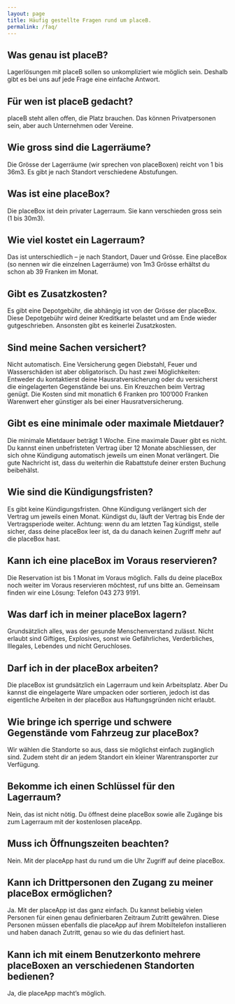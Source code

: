 ```yaml
---
layout: page
title: Häufig gestellte Fragen rund um placeB.
permalink: /faq/
---
```


## Was genau ist placeB?
Lagerlösungen mit placeB sollen so unkompliziert wie möglich sein. Deshalb gibt es bei uns auf jede Frage eine einfache Antwort. 

## Für wen ist placeB gedacht?
placeB steht allen offen, die Platz brauchen. Das können Privatpersonen sein, aber auch Unternehmen oder Vereine.

## Wie gross sind die Lagerräume?
Die Grösse der Lagerräume (wir sprechen von placeBoxen) reicht von 1 bis 36m3. Es gibt je nach Standort verschiedene Abstufungen.

## Was ist eine placeBox?
Die placeBox ist dein privater Lagerraum. Sie kann verschieden gross sein (1 bis 30m3).


## Wie viel kostet ein Lagerraum?
Das ist unterschiedlich – je nach Standort, Dauer und Grösse. Eine placeBox (so nennen wir die einzelnen Lagerräume) von 1m3 Grösse erhältst du schon ab 39 Franken im Monat.

## Gibt es Zusatzkosten?
Es gibt eine Depotgebühr, die abhängig ist von der Grösse der placeBox. Diese Depotgebühr wird deiner Kreditkarte belastet und am Ende wieder gutgeschrieben. Ansonsten gibt es keinerlei Zusatzkosten.

## Sind meine Sachen versichert?
Nicht automatisch. Eine Versicherung gegen Diebstahl, Feuer und Wasserschäden ist aber obligatorisch. Du hast zwei Möglichkeiten: Entweder du kontaktierst deine Hausratversicherung oder du versicherst die eingelagerten Gegenstände bei uns. Ein Kreuzchen beim Vertrag genügt. Die Kosten sind mit monatlich 6 Franken pro 100’000 Franken Warenwert eher günstiger als bei einer Hausratversicherung.

## Gibt es eine minimale oder maximale Mietdauer?
Die minimale Mietdauer beträgt 1 Woche. Eine maximale Dauer gibt es nicht. Du kannst einen unbefristeten Vertrag über 12 Monate abschliessen, der sich ohne Kündigung automatisch jeweils um einen Monat verlängert.  Die gute Nachricht ist, dass du weiterhin die Rabattstufe deiner ersten Buchung beibehälst.

## Wie sind die Kündigungsfristen?
Es gibt keine Kündigungsfristen. Ohne Kündigung verlängert sich der Vertrag um jeweils einen Monat. Kündigst du, läuft der Vertrag bis Ende der Vertragsperiode weiter. Achtung: wenn du am letzten Tag kündigst, stelle sicher, dass deine placeBox leer ist, da du danach keinen Zugriff mehr auf die placeBox hast.

## Kann ich eine placeBox im Voraus reservieren?
Die Reservation ist bis 1 Monat im Voraus möglich. Falls du deine placeBox noch weiter im Voraus reservieren möchtest, ruf uns bitte an. Gemeinsam finden wir eine Lösung: Telefon 043 273 9191.

## Was darf ich in meiner placeBox lagern?
Grundsätzlich alles, was der gesunde Menschenverstand zulässt. Nicht erlaubt sind Giftiges, Explosives, sonst wie Gefährliches, Verderbliches, Illegales, Lebendes und nicht Geruchloses.

## Darf ich in der placeBox arbeiten?
Die placeBox ist grundsätzlich ein Lagerraum und kein Arbeitsplatz. Aber Du kannst die eingelagerte Ware umpacken oder sortieren, jedoch ist das eigentliche Arbeiten in der placeBox aus Haftungsgründen nicht erlaubt.

## Wie bringe ich sperrige und schwere Gegenstände vom Fahrzeug zur placeBox?
Wir wählen die Standorte so aus, dass sie möglichst einfach zugänglich sind. Zudem steht dir an jedem Standort ein kleiner Warentransporter zur Verfügung.

## Bekomme ich einen Schlüssel für den Lagerraum?
Nein, das ist nicht nötig. Du öffnest deine placeBox sowie alle Zugänge bis zum Lagerraum mit der kostenlosen placeApp.

## Muss ich Öffnungszeiten beachten?
Nein. Mit der placeApp hast du rund um die Uhr Zugriff auf deine placeBox.

## Kann ich Drittpersonen den Zugang zu meiner placeBox ermöglichen?
Ja. Mit der placeApp ist das ganz einfach. Du kannst beliebig vielen Personen für einen genau definierbaren Zeitraum Zutritt gewähren. Diese Personen müssen ebenfalls die placeApp auf ihrem Mobiltelefon installieren und haben danach Zutritt, genau so wie du das definiert hast.

## Kann ich mit einem Benutzerkonto mehrere placeBoxen an verschiedenen Standorten bedienen?
Ja, die placeApp macht’s möglich.